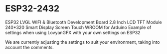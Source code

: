 # ESP32-2432
ESP32 LVGL WIFI & Bluetooth Development Board 2.8 Inch LCD TFT Module 240*320 Smart Display Screen Touch WROOM for Arduino
Example of settings when using LovyanGFX with your own settings on ESP32

We are currently adjusting the settings to suit your environment, taking into account the comments.
